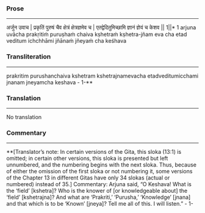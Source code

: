 ### Prose 
 --- 
अर्जुन उवाच |
प्रकृतिं पुरुषं चैव क्षेत्रं क्षेत्रज्ञमेव च |
एतद्वेदितुमिच्छामि ज्ञानं ज्ञेयं च केशव || 1||* 1
arjuna uvācha
prakṛitiṁ puruṣhaṁ chaiva kṣhetraṁ kṣhetra-jñam eva cha
etad veditum ichchhāmi jñānaṁ jñeyaṁ cha keśhava

### Transliteration 
 --- 
prakritim purushanchaiva kshetram kshetrajnamevacha etadveditumicchami jnanam jneyamcha keshava - 1-**

### Translation 
 --- 
No translation

### Commentary 
 --- 
**[Translator’s note: In certain versions of the Gita, this sloka (13:1) is omitted; in certain other versions, this sloka is presented but left unnumbered, and the numbering begins with the next sloka. Thus, because of either the omission of the first sloka or not numbering it, some versions of the Chapter 13 in different Gitas have only 34 slokas (actual or numbered) instead of 35.] Commentary: Arjuna said, “O Keshava! What is the ‘field’ [kshetra]? Who is the knower of [or knowledgeable about] the ‘field’ [kshetrajna]? And what are ‘Prakriti,’ ‘Purusha,’ ‘Knowledge’ [jnana] and that which is to be ‘Known’ [jneya]? Tell me all of this. I will listen.” - 1-